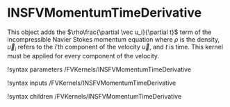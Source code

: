 # INSFVMomentumTimeDerivative

This object adds the $\rho\frac{\partial \vec u_i}{\partial t}$ term of the
incompressible Navier Stokes momentum equation where $\rho$ is the density,
$\vec u_i$ refers to the i'th component of the velocity $\vec{u}$, and $t$ is
time. This kernel must be applied for every component of the velocity.

!syntax parameters /FVKernels/INSFVMomentumTimeDerivative

!syntax inputs /FVKernels/INSFVMomentumTimeDerivative

!syntax children /FVKernels/INSFVMomentumTimeDerivative
